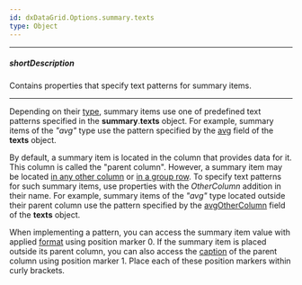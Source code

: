 ```yaml
---
id: dxDataGrid.Options.summary.texts
type: Object
---
```

---
##### shortDescription
Contains properties that specify text patterns for summary items.

---
Depending on their [type](/api-reference/10%20UI%20Components/dxDataGrid/1%20Configuration/summary/totalItems/summaryType.md '/Documentation/ApiReference/UI_Components/dxDataGrid/Configuration/summary/totalItems/#summaryType'), summary items use one of predefined text patterns specified in the **summary**.**texts** object. For example, summary items of the *"avg"* type use the pattern specified by the [avg](/api-reference/10%20UI%20Components/dxDataGrid/1%20Configuration/summary/texts/avg.md '/Documentation/ApiReference/UI_Components/dxDataGrid/Configuration/summary/texts/#avg') field of the **texts** object.

By default, a summary item is located in the column that provides data for it. This column is called the "parent column". However, a summary item may be located [in any other column](/api-reference/10%20UI%20Components/dxDataGrid/1%20Configuration/summary/totalItems/showInColumn.md '/Documentation/ApiReference/UI_Components/dxDataGrid/Configuration/summary/totalItems/#showInColumn') or [in a group row](/api-reference/10%20UI%20Components/dxDataGrid/1%20Configuration/summary/groupItems/showInGroupFooter.md '/Documentation/ApiReference/UI_Components/dxDataGrid/Configuration/summary/groupItems/#showInGroupFooter'). To specify text patterns for such summary items, use properties with the *OtherColumn* addition in their name. For example, summary items of the *"avg"* type located outside their parent column use the pattern specified by the [avgOtherColumn](/api-reference/10%20UI%20Components/dxDataGrid/1%20Configuration/summary/texts/avgOtherColumn.md '/Documentation/ApiReference/UI_Components/dxDataGrid/Configuration/summary/texts/#avgOtherColumn') field of the **texts** object.

When implementing a pattern, you can access the summary item value with applied [format](/api-reference/10%20UI%20Components/dxDataGrid/1%20Configuration/summary/totalItems/valueFormat.md '/Documentation/ApiReference/UI_Components/dxDataGrid/Configuration/summary/totalItems/#valueFormat') using position marker 0. If the summary item is placed outside its parent column, you can also access the [caption](/api-reference/_hidden/GridBaseColumn/caption.md '/Documentation/ApiReference/UI_Components/dxDataGrid/Configuration/columns/#caption') of the parent column using position marker 1. Place each of these position markers within curly brackets.